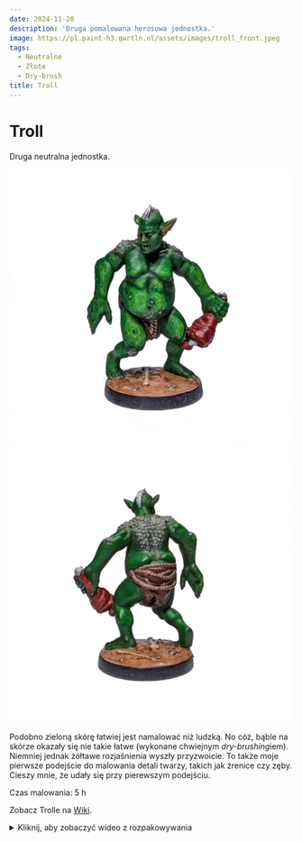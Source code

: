 ```yaml
---
date: 2024-11-20
description: 'Druga pomalowana herosowa jednostka.'
image: https://pl.paint-h3.qwrtln.nl/assets/images/troll_front.jpeg
tags:
  - Neutralne
  - Złote
  - Dry-brush
title: Troll
---
```

# Troll

Druga neutralna jednostka.

![Troll front](../assets/images/troll_front.jpg)  ![Troll back](../assets/images/troll_back.jpg)

<!--more-->

Podobno zieloną skórę łatwiej jest namalować niż ludzką. No cóż, bąble na skórze okazały się nie takie łatwe (wykonane chwiejnym *dry-brushing*iem). Niemniej jednak żółtawe rozjaśnienia wyszły przyzwoicie. To także moje pierwsze podejście do malowania detali twarzy, takich jak źrenice czy zęby. Cieszy mnie, że udały się przy pierewszym podejściu.

Czas malowania: 5 h

Zobacz Trolle na [Wiki](https://homm3bg.wiki/pl/units/trolls).

<details><summary>Kliknij, aby zobaczyć wideo z rozpakowywania</summary>
  <video width="1280" height="720" controls preload="none">
    <source src="/assets/videos/troll.webm" type="video/webm">
  </video>
</details>
